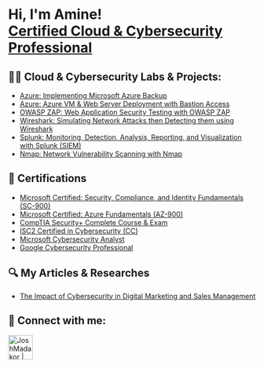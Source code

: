 <h1>Hi, I'm Amine! <br/><a  <a href="https://linkedin.com/in/gherabi/">Certified Cloud & Cybersecurity Professional</a>

<h2>👨‍💻 Cloud & Cybersecurity Labs & Projects:</h2>

- [Azure: Implementing Microsoft Azure Backup](https://github.com/MohamedElAmineGherabi/Implementing-Microsoft-Azure-Backup)
- [Azure: Azure VM & Web Server Deployment with Bastion Access](https://github.com/MohamedElAmineGherabi/Azure-VM-Web-Server-Deployment-with-Bastion-Access)
- [OWASP ZAP: Web Application Security Testing with OWASP ZAP](https://github.com/MohamedElAmineGherabi/Web-Application-Security-Testing-with-OWASP-ZAP)
- [Wireshark: Simulating Network Attacks then Detecting them using Wireshark](https://github.com/MohamedElAmineGherabi/Simulating-Network-Attacks-then-Detecting-them-using-Wireshark)
- [Splunk: Monitoring, Detection, Analysis, Reporting, and Visualization with Splunk (SIEM)](https://github.com/MohamedElAmineGherabi/Monitoring-and-Detection-with-Splunk)
- [Nmap: Network Vulnerability Scanning with Nmap](https://github.com/MohamedElAmineGherabi/Network-Vulnerability-Scanning-with-Nmap)

<h2>📜 Certifications</h2>

- [Microsoft Certified: Security, Compliance, and Identity Fundamentals (SC-900)](https://learn.microsoft.com/api/credentials/share/en-us/MohamedElAmineGherabi-4608/406F8FE88E031FB3?sharingId=1C061686C5612A97)
- [Microsoft Certified: Azure Fundamentals (AZ-900)](https://learn.microsoft.com/en-us/users/mohamedelaminegherabi-4608/credentials/18496b9ce0c10f3f?ref=https%3A%2F%2Fwww.linkedin.com%2F)
- [CompTIA Security+ Complete Course & Exam](https://www.udemy.com/certificate/UC-64a0ce58-78a6-4bdf-9298-ee148e8b049e/)
- [ISC2 Certified in Cybersecurity (CC)](https://coursera.org/share/f442f48734990798e174395cdb6ce780)
- [Microsoft Cybersecurity Analyst](https://coursera.org/share/27329f3c44fced8fb45e1a76aacd5461)
- [Google Cybersecurity Professional](https://coursera.org/share/c0eebc3ed1c73018433d0530b88685d6)
  
<h2>🔍 My Articles & Researches</h2>

- [The Impact of Cybersecurity in Digital Marketing and Sales Management](https://github.com/MohamedElAmineGherabi/The-Impact-of-Cybersecurity-in-Digital-Marketing-and-Sales-Management)

<h2> 🤳 Connect with me:</h2>

[<img align="left" alt="JoshMadakor | LinkedIn" width="50px" src="https://i.imgur.com/8YmD4pm.png" />][linkedin]

[linkedin]: https://linkedin.com/in/gherabi

<!--
**joshmadakor1/joshmadakor1** is a ✨ _special_ ✨ repository because its `README.md` (this file) appears on your GitHub profile.

Here are some ideas to get you started:

- 🔭 I’m currently working on ...
- 🌱 I’m currently learning ...
- 👯 I’m looking to collaborate on ...
- 🤔 I’m looking for help with ...
- 💬 Ask me about ...
- 📫 How to reach me: ...
- 😄 Pronouns: ...
- ⚡ Fun fact: ...
-->
